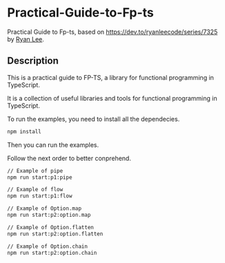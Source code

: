 # Practical-Guide-to-Fp-ts

Practical Guide to Fp-ts, based on <https://dev.to/ryanleecode/series/7325> by [Ryan Lee](https://dev.to/ryanleecode).

## Description

This is a practical guide to FP-TS, a library for functional programming in TypeScript.

It is a collection of useful libraries and tools for functional programming in TypeScript.

To run the examples, you need to install all the dependecies.

```bash
npm install
```

Then you can run the examples.

Follow the next order to better conprehend.

```bash
// Example of pipe
npm run start:p1:pipe 

// Example of flow
npm run start:p1:flow

// Example of Option.map
npm run start:p2:option.map

// Example of Option.flatten
npm run start:p2:option.flatten

// Example of Option.chain
npm run start:p2:option.chain
```
